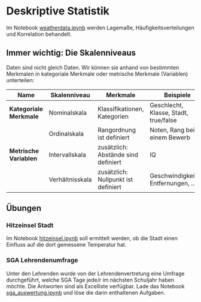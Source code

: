 # Deskriptive Statistik

Im Notebook [weatherdata.ipynb](weatherdata.ipynb) werden Lagemaße, Häufigkeitsverteilungen
und Korrelation behandelt.

## Immer wichtig: Die Skalenniveaus

Daten sind nicht gleich Daten. Wir können sie anhand von bestimmten Merkmalen in kategoriale
Merkmale oder metrische Merkmale (Variablen) unterteilen:

| Name                     | Skalenniveau    | Merkmale                            | Beispiele                             | Auswertung                          |
| ------------------------ | --------------- | ----------------------------------- | ------------------------------------- | ----------------------------------- |
| **Kategoriale Merkmale** | Nominalskala    | Klassifikationen, Kategorien        | Geschlecht, Klasse, Stadt, true/false | Häufigkeit, Modus (häufigster Wert) |
|                          | Ordinalskala    | Rangordnung ist definiert           | Noten, Rang bei einem Bewerb          | zusätzlich: Median, Quantile        |
| **Metrische Variablen**  | Intervallskala  | zusätzlich: Abstände sind definiert | IQ                                    | zusätzlich: Mittelwert              |
|                          | Verhältnisskala | zusätzlich: Nullpunkt ist definiert | Geschwindigkeiten, Entfernungen, …    | zusätzlich: Standardabweichung      |

## Übungen

### Hitzeinsel Stadt

Im Notebook [hitzeinsel.ipynb](hitzeinsel.ipynb) soll ermittelt werden, ob die Stadt einen
Einfluss auf die dort gemessene Temperatur hat.

### SGA Lehrendenumfrage

Unter den Lehrenden wurde von der Lehrendenvertretung eine Umfrage durchgeführt, welche SGA Tage
jede/r im nächsten Schuljahr haben möchte. Die Antworten sind als Excelliste verfügbar. Lade
das Notebook [sga_auswertung.ipynb](sga_auswertung.ipynb) und löse die darin enthaltenen
Aufgaben.
